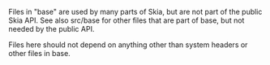 Files in "base" are used by many parts of Skia, but are not part of the public Skia API.
See also src/base for other files that are part of base, but not needed by the public API.

Files here should not depend on anything other than system headers or other files in base.